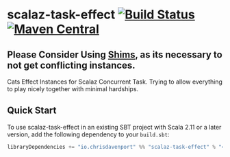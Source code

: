 # scalaz-task-effect [![Build Status](https://travis-ci.com/ChristopherDavenport/scalaz-task-effect.svg?branch=master)](https://travis-ci.com/ChristopherDavenport/scalaz-task-effect) [![Maven Central](https://maven-badges.herokuapp.com/maven-central/io.chrisdavenport/scalaz-task-effect_2.12/badge.svg)](https://maven-badges.herokuapp.com/maven-central/io.chrisdavenport/scalaz-task-effect_2.12)

## Please Consider Using [Shims](https://github.com/djspiewak/shims), as its necessary to not get conflicting instances.

Cats Effect Instances for Scalaz Concurrent Task. Trying to allow everything
to play nicely together with minimal hardships.

## Quick Start

To use scalaz-task-effect in an existing SBT project with Scala 2.11 or a later version, add the following dependency to your
`build.sbt`:

```scala
libraryDependencies += "io.chrisdavenport" %% "scalaz-task-effect" % "<version>"
```
